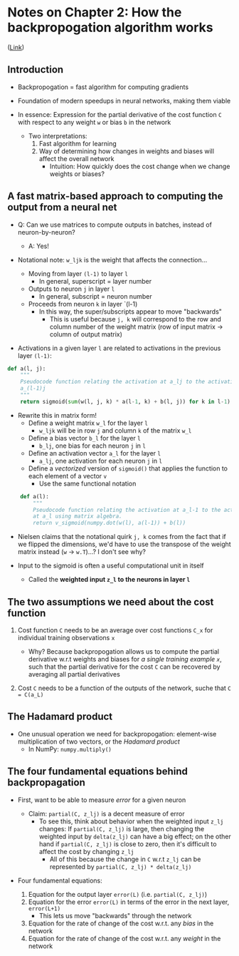 # Notes on Chapter 2: How the backpropogation algorithm works

([Link](http://neuralnetworksanddeeplearning.com/chap2.html))

## Introduction

- Backpropogation = fast algorithm for computing gradients

- Foundation of modern speedups in neural networks, making them viable

- In essence: Expression for the partial derivative of the cost function `C`
  with respect to any weight `w` or bias `b` in the network
    - Two interpretations:
        1. Fast algorithm for learning
        2. Way of determining how changes in weights and biases will affect the
           overall network
            - Intuition: How quickly does the cost change when we change weights or
              biases?

## A fast matrix-based approach to computing the output from a neural net

- Q: Can we use matrices to compute outputs in batches, instead of
  neuron-by-neuron?
    - A: Yes!

- Notational note: `w_ljk` is the weight that affects the connection...
    - Moving from layer `(l-1)` to layer `l`
        - In general, superscript = layer number
    - Outputs to neuron `j` in layer `l`
        - In general, subscript = neuron number
    - Proceeds from neuron `k` in layer `(l-1)
        - In this way, the super/subscripts appear to move "backwards"
            - This is useful because `j, k` will correspond to the row and
              column number of the weight matrix (row of input matrix -> column
              of output matrix)

- Activations in a given layer `l` are related to activations in the previous
  layer `(l-1)`:

```python
def a(l, j):
    """
    Pseudocode function relating the activation at a_lj to the activation at
    a_(l-1)j
    """
    return sigmoid(sum(w(l, j, k) * a(l-1, k) + b(l, j)) for k in l-1) 
```

- Rewrite this in matrix form!
    - Define a weight matrix `w_l` for the layer `l`
        - `w_ljk` will be in row `j` and column `k` of the matrix `w_l`
    - Define a bias vector `b_l` for the layer `l`
        - `b_lj`, one bias for each neuron `j` in `l`
    - Define an activation vector `a_l` for the layer `l`
        - `a_lj`, one activation for each neuron `j` in `l`
    - Define a _vectorized_ version of `sigmoid()` that applies the function to
      each element of a vector `v`
        - Use the same functional notation

```python
    def a(l):
        """
        Pseudocode function relating the activation at a_l-1 to the activation
        at a_l using matrix algebra.
        return v_sigmoid(numpy.dot(w(l), a(l-1)) + b(l)) 
```

- Nielsen claims that the notational quirk `j, k` comes from the fact that if we
  flipped the dimensions, we'd have to use the transpose of the weight matrix
  instead (`w` -> `w.T`)...? I don't see why?

- Input to the sigmoid is often a useful computational unit in itself
    - Called the **weighted input `z_l` to the neurons in layer `l`**

## The two assumptions we need about the cost function

1. Cost function `C` needs to be an average over cost functions `C_x` for
   individual training observations `x`
    - Why? Because backpropogation allows us to compute the partial derivative
      w.r.t weights and biases for _a single training example `x`_, such that
      the partial derivative for the cost `C` can be recovered by
      averaging all partial derivatives 

2. Cost `C` needs to be a function of the outputs of the network, suche that `C
   = C(a_L)`

## The Hadamard product

- One unusual operation we need for backpropogation: element-wise multiplication
  of two vectors, or the _Hadamard product_
    - In NumPy: `numpy.multiply()`

## The four fundamental equations behind backpropagation

- First, want to be able to measure _error_ for a given neuron
    - Claim: `partial(C, z_lj)` is a decent measure of error
        - To see this, think about behavior when the weighted input `z_lj`
          changes: If `partial(C, z_lj)` is large, then changing the weighted
          input by `delta(z_lj)` can have a big effect; on the other hand if
          `partial(C, z_lj)` is close to zero, then it's difficult to affect the
          cost by changing `z_lj`
            - All of this because the change in `C` w.r.t `z_lj` can be
              represented by `partial(C, z_lj) * delta(z_lj)`

- Four fundamental equations:
    1. Equation for the output layer `error(L)` (i.e. `partial(C, z_lj)`)
    2. Equation for the error `error(L)` in terms of the error in the next
       layer, `error(L+1)`
        - This lets us move "backwards" through the network
    3. Equation for the rate of change of the cost w.r.t. any _bias_ in the
       network
    4. Equation for the rate of change of the cost w.r.t. any _weight_ in the
       network
